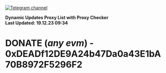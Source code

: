 [![Telegram channel](https://img.shields.io/endpoint?url=https://runkit.io/damiankrawczyk/telegram-badge/branches/master?url=https://t.me/n4z4v0d)](https://t.me/n4z4v0d) 

**Dynamic Updates Proxy List with Proxy Checker**  
**Last Updated: 19.12.23 09:34**

# DONATE (_any evm_) - 0xDEADf12DE9A24b47Da0a43E1bA70B8972F5296F2
